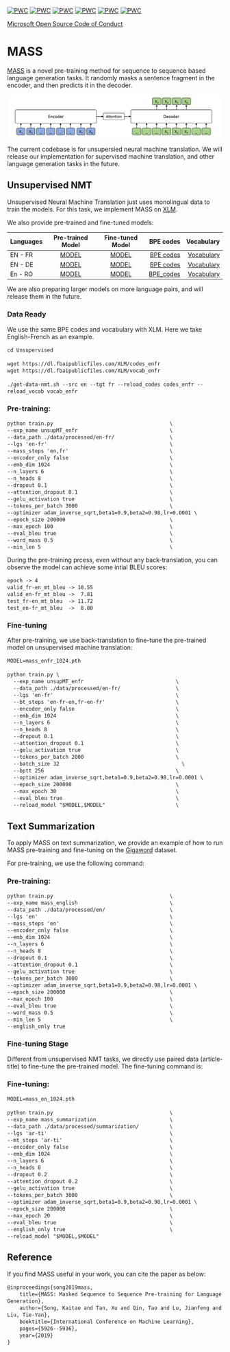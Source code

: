 [![PWC](https://img.shields.io/endpoint.svg?url=https://paperswithcode.com/badge/mass-masked-sequence-to-sequence-pre-training/unsupervised-machine-translation-on-wmt2014-2)](https://paperswithcode.com/sota/unsupervised-machine-translation-on-wmt2014-2?p=mass-masked-sequence-to-sequence-pre-training)
[![PWC](https://img.shields.io/endpoint.svg?url=https://paperswithcode.com/badge/mass-masked-sequence-to-sequence-pre-training/unsupervised-machine-translation-on-wmt2014-1)](https://paperswithcode.com/sota/unsupervised-machine-translation-on-wmt2014-1?p=mass-masked-sequence-to-sequence-pre-training)
[![PWC](https://img.shields.io/endpoint.svg?url=https://paperswithcode.com/badge/mass-masked-sequence-to-sequence-pre-training/unsupervised-machine-translation-on-wmt2016)](https://paperswithcode.com/sota/unsupervised-machine-translation-on-wmt2016?p=mass-masked-sequence-to-sequence-pre-training)
[![PWC](https://img.shields.io/endpoint.svg?url=https://paperswithcode.com/badge/mass-masked-sequence-to-sequence-pre-training/unsupervised-machine-translation-on-wmt2016-1)](https://paperswithcode.com/sota/unsupervised-machine-translation-on-wmt2016-1?p=mass-masked-sequence-to-sequence-pre-training)
[![PWC](https://img.shields.io/endpoint.svg?url=https://paperswithcode.com/badge/mass-masked-sequence-to-sequence-pre-training/unsupervised-machine-translation-on-wmt2016-3)](https://paperswithcode.com/sota/unsupervised-machine-translation-on-wmt2016-3?p=mass-masked-sequence-to-sequence-pre-training)
[![PWC](https://img.shields.io/endpoint.svg?url=https://paperswithcode.com/badge/mass-masked-sequence-to-sequence-pre-training/unsupervised-machine-translation-on-wmt2016-5)](https://paperswithcode.com/sota/unsupervised-machine-translation-on-wmt2016-5?p=mass-masked-sequence-to-sequence-pre-training)


[Microsoft Open Source Code of Conduct](https://opensource.microsoft.com/codeofconduct)





# MASS

[MASS](https://arxiv.org/pdf/1905.02450.pdf) is a novel pre-training method for sequence to sequence based language generation tasks. It randomly masks a sentence fragment in the encoder, and then predicts it in the decoder.

![img](figs/mass.png)

The current codebase is for unsupersied neural machine translation. We will release our implementation for supervised machine translation, and other language generation tasks in the future.


## Unsupervised NMT

Unsupervised Neural Machine Translation just uses monolingual data to train the models. For this task, we implement MASS on [XLM](https://github.com/facebookresearch/XLM).

We also provide pre-trained and fine-tuned models:

| Languages | Pre-trained Model | Fine-tuned Model | BPE codes | Vocabulary |
|-----------|:-----------------:|:----------------:| ---------:| ----------:|
| EN - FR   | [MODEL](https://modelrelease.blob.core.windows.net/mass/mass_enfr_1024.pth)    |   [MODEL](https://modelrelease.blob.core.windows.net/mass/mass_ft_enfr_1024.pth)   | [BPE codes](https://dl.fbaipublicfiles.com/XLM/codes_enfr) | [Vocabulary](https://dl.fbaipublicfiles.com/XLM/vocab_enfr) |
| EN - DE   | [MODEL](https://modelrelease.blob.core.windows.net/mass/mass_ende_1024.pth) | [MODEL](https://modelrelease.blob.core.windows.net/mass/mass_ft_ende_1024.pth) | [BPE codes](https://dl.fbaipublicfiles.com/XLM/codes_ende) | [Vocabulary](https://dl.fbaipublicfiles.com/XLM/vocab_ende) |
| En - RO   | [MODEL](https://modelrelease.blob.core.windows.net/mass/mass_enro_1024.pth) | [MODEL](https://modelrelease.blob.core.windows.net/mass/mass_ft_enro_1024.pth) | [BPE_codes](https://dl.fbaipublicfiles.com/XLM/codes_enro) | [Vocabulary](https://dl.fbaipublicfiles.com/XLM/vocab_enro) |

We are also preparing larger models on more language pairs, and will release them in the future.

### Data Ready

We use the same BPE codes and vocabulary with XLM. Here we take English-French as an example.

```
cd Unsupervised

wget https://dl.fbaipublicfiles.com/XLM/codes_enfr
wget https://dl.fbaipublicfiles.com/XLM/vocab_enfr

./get-data-nmt.sh --src en --tgt fr --reload_codes codes_enfr --reload_vocab vocab_enfr
```

### Pre-training:
```
python train.py                                      \
--exp_name unsupMT_enfr                              \
--data_path ./data/processed/en-fr/                  \
--lgs 'en-fr'                                        \
--mass_steps 'en,fr'                                 \
--encoder_only false                                 \
--emb_dim 1024                                       \
--n_layers 6                                         \
--n_heads 8                                          \
--dropout 0.1                                        \
--attention_dropout 0.1                              \
--gelu_activation true                               \
--tokens_per_batch 3000                              \
--optimizer adam_inverse_sqrt,beta1=0.9,beta2=0.98,lr=0.0001 \
--epoch_size 200000                                  \
--max_epoch 100                                      \
--eval_bleu true                                     \
--word_mass 0.5                                      \
--min_len 5                                          \
```


During the pre-training prcess, even without any back-translation, you can observe the model can achieve some intial BLEU scores:
```
epoch -> 4
valid_fr-en_mt_bleu -> 10.55
valid_en-fr_mt_bleu ->  7.81
test_fr-en_mt_bleu  -> 11.72
test_en-fr_mt_bleu  ->  8.80
```

### Fine-tuning 
After pre-training, we use back-translation to fine-tune the pre-trained model on unsupervised machine translation:
```
MODEL=mass_enfr_1024.pth

python train.py \
  --exp_name unsupMT_enfr                              \
  --data_path ./data/processed/en-fr/                  \
  --lgs 'en-fr'                                        \
  --bt_steps 'en-fr-en,fr-en-fr'                       \
  --encoder_only false                                 \
  --emb_dim 1024                                       \
  --n_layers 6                                         \
  --n_heads 8                                          \
  --dropout 0.1                                        \
  --attention_dropout 0.1                              \
  --gelu_activation true                               \
  --tokens_per_batch 2000                              \
  --batch_size 32	                                     \
  --bptt 256                                           \
  --optimizer adam_inverse_sqrt,beta1=0.9,beta2=0.98,lr=0.0001 \
  --epoch_size 200000                                  \
  --max_epoch 30                                       \
  --eval_bleu true                                     \
  --reload_model "$MODEL,$MODEL"                       \
```

## Text Summarization
To apply MASS on text summarization, we provide an example of how to run MASS pre-training and fine-tuning on the [Gigaword](https://github.com/harvardnlp/sent-summary) dataset.

For pre-training, we use the following command:
### Pre-training:
```
python train.py                                      \
--exp_name mass_english                              \
--data_path ./data/processed/en/                     \
--lgs 'en'                                           \
--mass_steps 'en'                                    \
--encoder_only false                                 \
--emb_dim 1024                                       \
--n_layers 6                                         \
--n_heads 8                                          \
--dropout 0.1                                        \
--attention_dropout 0.1                              \
--gelu_activation true                               \
--tokens_per_batch 3000                              \
--optimizer adam_inverse_sqrt,beta1=0.9,beta2=0.98,lr=0.0001 \
--epoch_size 200000                                  \
--max_epoch 100                                      \
--eval_bleu true                                     \
--word_mass 0.5                                      \
--min_len 5                                          \
--english_only true
```

### Fine-tuning Stage
Different from unsupervised NMT tasks, we directly use paired data (article-title) to fine-tune the pre-trained model. The fine-tuning command is:

### Fine-tuning:
```
MODEL=mass_en_1024.pth 

python train.py                                      \
--exp_name mass_summarization                        \
--data_path ./data/processed/summarization/          \
--lgs 'ar-ti'                                        \
--mt_steps 'ar-ti'                                   \
--encoder_only false                                 \
--emb_dim 1024                                       \
--n_layers 6                                         \
--n_heads 8                                          \
--dropout 0.2                                        \
--attention_dropout 0.2                              \
--gelu_activation true                               \
--tokens_per_batch 3000                              \
--optimizer adam_inverse_sqrt,beta1=0.9,beta2=0.98,lr=0.0001 \
--epoch_size 200000                                  \
--max_epoch 20                                       \
--eval_bleu true                                     \
--english_only true                                  \
--reload_model "$MODEL,$MODEL"
```

## Reference

If you find MASS useful in your work, you can cite the paper as below:

    @inproceedings{song2019mass,
        title={MASS: Masked Sequence to Sequence Pre-training for Language Generation},
        author={Song, Kaitao and Tan, Xu and Qin, Tao and Lu, Jianfeng and Liu, Tie-Yan},
        booktitle={International Conference on Machine Learning},
        pages={5926--5936},
        year={2019}
    }

